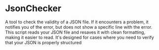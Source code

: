 # JsonChecker
A tool to check the validity of a JSON file. If it encounters a problem, it notifies you of the error, but does not show a specific line with the error. This script reads your JSON file and resaves it with clean formatting, making it easier to read. It's designed for cases where you need to verify that your JSON is properly structured
